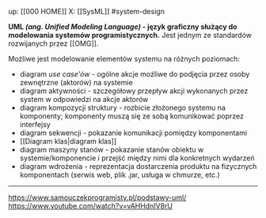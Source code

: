 up: [[000 HOME]]
X: [[SysML]]
#system-design

**UML _(ang. Unified Modeling Language)_ - język graficzny służący do modelowania systemów programistycznych.** Jest jednym ze standardów rozwijanych przez [[OMG]].

Możliwe jest modelowanie elementów systemu na różnych poziomach:
- diagram _use case'ów_ - ogólne akcje możliwe do podjęcia przez osoby zewnętrzne (aktorów) na systemie
- diagram aktywności - szczegółowy przepływ akcji wykonanych przez system w odpowiedzi na akcje aktorów
- diagram kompozycji struktury - rozbicie złożonego systemu na komponenty; komponenty muszą się ze sobą komunikować poprzez interfejsy
- diagram sekwencji - pokazanie komunikacji pomiędzy komponentami
- [[Diagram klas|diagram klas]]
- diagram maszyny stanów - pokazanie stanów obiektu w systemie/komponencie i przejść między nimi dla konkretnych wydarzeń
- diagram wdrożenia - reprezentacja dostarczenia produktu na fizycznych komponentach (serwis web, plik .jar, usługa w chmurze, etc.)

---
https://www.samouczekprogramisty.pl/podstawy-uml/
https://www.youtube.com/watch?v=vAHHdnIV8rU
